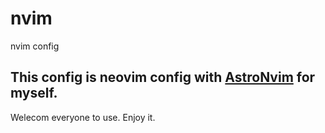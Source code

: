 # nvim
nvim config

## This config is neovim config with [AstroNvim](https://github.com/AstroNvim/AstroNvim) for myself.
Welecom everyone to use.
Enjoy it.

